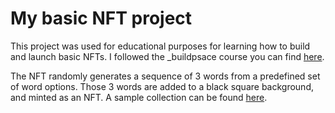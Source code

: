 # My basic NFT project

This project was used for educational purposes for learning how to build and launch basic NFTs. I followed the \_buildpsace course you can find [here](https://buildspace.so/).

The NFT randomly generates a sequence of 3 words from a predefined set of word options. Those 3 words are added to a black square background, and minted as an NFT. A sample collection can be found [here](https://testnets.opensea.io/collection/squarenft-gr0sec1kuj).
